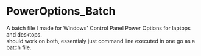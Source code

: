 # PowerOptions_Batch
A batch file I made for Windows' Control Panel Power Options for laptops and desktops. <br>
should work on both, essentialy just command line executed in one go as a batch file.
